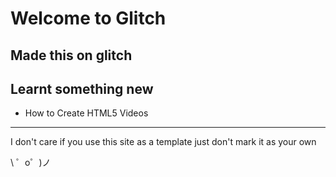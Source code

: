 Welcome to Glitch
=================
Made this on glitch
-------------------
Learnt something new 
-------------------

- How to Create HTML5 Videos

-------------------

I don't care if you use this site as a template just don't mark it as your own

\ ゜o゜)ノ
